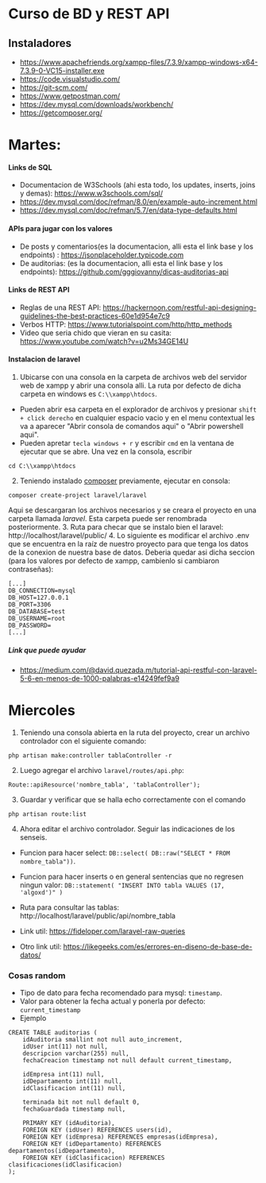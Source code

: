 # Curso de BD y REST API
## Instaladores
+ https://www.apachefriends.org/xampp-files/7.3.9/xampp-windows-x64-7.3.9-0-VC15-installer.exe
+ https://code.visualstudio.com/
+ https://git-scm.com/
+ https://www.getpostman.com/
+ https://dev.mysql.com/downloads/workbench/
+ https://getcomposer.org/

# Martes:
#### Links de SQL
+ Documentacion de W3Schools (ahi esta todo, los updates, inserts, joins y demas): https://www.w3schools.com/sql/
+ https://dev.mysql.com/doc/refman/8.0/en/example-auto-increment.html
+ https://dev.mysql.com/doc/refman/5.7/en/data-type-defaults.html

#### APIs para jugar con los valores
+ De posts y comentarios(es la documentacion, alli esta el link base y los endpoints) : https://jsonplaceholder.typicode.com
+ De auditorias: (es la documentacion, alli esta el link base y los endpoints): https://github.com/gggiovanny/dicas-auditorias-api

#### Links de REST API
+ Reglas de una REST API: https://hackernoon.com/restful-api-designing-guidelines-the-best-practices-60e1d954e7c9
+ Verbos HTTP: https://www.tutorialspoint.com/http/http_methods
+ Video que seria chido que vieran en su casita: https://www.youtube.com/watch?v=u2Ms34GE14U

#### Instalacion de laravel
1. Ubicarse con una consola en la carpeta de archivos web del servidor web de xampp y abrir una consola alli. La ruta por defecto de dicha carpeta en windows es `C:\\xampp\htdocs`.
  + Pueden abrir esa carpeta en el explorador de archivos y presionar `shift + click derecho` en cualquier espacio vacio y en el menu contextual les va a aparecer "Abrir consola de comandos aqui" o "Abrir powershell aqui".
  +  Pueden apretar `tecla windows + r` y escribir `cmd` en la ventana de ejecutar que se abre. Una vez en la consola, escribir 
  ```
  cd C:\\xampp\htdocs
  ```
2. Teniendo instalado [composer](https://getcomposer.org/) previamente, ejecutar en consola:
```
composer create-project laravel/laravel
```
  Aqui se descargaran los archivos necesarios y se creara el proyecto en una carpeta llamada *laravel*. Esta carpeta puede ser      renombrada posteriormente.
3. Ruta para checar que se instalo bien el laravel: http://localhost/laravel/public/
4. Lo siguiente es modificar el archivo .env que se encuentra en la raíz de nuestro proyecto para que tenga los datos de la conexion de nuestra base de datos. Deberia quedar asi dicha seccion (para los valores por defecto de xampp, cambienlo si cambiaron contraseñas):
```
[...]
DB_CONNECTION=mysql
DB_HOST=127.0.0.1
DB_PORT=3306
DB_DATABASE=test
DB_USERNAME=root
DB_PASSWORD=
[...]
```
##### Link que puede ayudar
+ https://medium.com/@david.quezada.m/tutorial-api-restful-con-laravel-5-6-en-menos-de-1000-palabras-e14249fef9a9

# Miercoles
1. Teniendo una consola abierta en la ruta del proyecto, crear un archivo controlador con el siguiente comando:
```
php artisan make:controller tablaController -r
```
2. Luego agregar el archivo `laravel/routes/api.php`:
```
Route::apiResource('nombre_tabla', 'tablaController');   
```
3. Guardar y verificar que se halla echo correctamente con el comando
```
php artisan route:list
```
4. Ahora editar el archivo controlador. Seguir las indicaciones de los senseis.
+ Funcion para hacer select: `DB::select( DB::raw("SELECT * FROM nombre_tabla"))`.
+ Funcion para hacer inserts o en general sentencias que no regresen ningun valor: `DB::statement( "INSERT INTO tabla VALUES (17, 'algoxd')" )`
+ Ruta para consultar las tablas: http://localhost/laravel/public/api/nombre_tabla

+ Link util: https://fideloper.com/laravel-raw-queries
+ Otro link util: https://likegeeks.com/es/errores-en-diseno-de-base-de-datos/
### Cosas random
+ Tipo de dato para fecha recomendado para mysql: `timestamp`.
+ Valor para obtener la fecha actual y ponerla por defecto: `current_timestamp`
+ Ejemplo 
```
CREATE TABLE auditorias (
	idAuditoria smallint not null auto_increment,
    idUser int(11) not null,
    descripcion varchar(255) null,
    fechaCreacion timestamp not null default current_timestamp,
    
    idEmpresa int(11) null,
    idDepartamento int(11) null,
    idClasificacion int(11) null,
    
    terminada bit not null default 0,
    fechaGuardada timestamp null,
    
    PRIMARY KEY (idAuditoria),
    FOREIGN KEY (idUser) REFERENCES users(id),
    FOREIGN KEY (idEmpresa) REFERENCES empresas(idEmpresa),
    FOREIGN KEY (idDepartamento) REFERENCES departamentos(idDepartamento),
    FOREIGN KEY (idClasificacion) REFERENCES clasificaciones(idClasificacion)    
);
```

